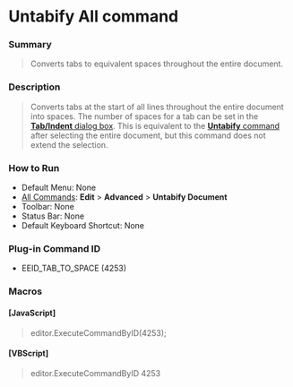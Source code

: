 # Untabify All command

### Summary

> Converts tabs to equivalent spaces throughout the entire document.

### Description

> Converts tabs at the start of all lines throughout the entire document into
> spaces. The number of spaces for a
> tab can be set in the [**Tab/Indent** dialog box](../../dlg/properties/general/indent/index). This is equivalent to the
> [**Untabify** command](untabify) after selecting the
> entire document, but this command does not extend the selection.

### How to Run

- Default Menu: None
- [All Commands](../tools/all_commands): **Edit** \> **Advanced** \> **Untabify Document**
- Toolbar: None
- Status Bar: None
- Default Keyboard Shortcut: None

### Plug-in Command ID

- EEID\_TAB\_TO\_SPACE (4253)

### Macros

#### \[JavaScript\]

> editor.ExecuteCommandByID(4253);

#### \[VBScript\]

> editor.ExecuteCommandByID 4253
